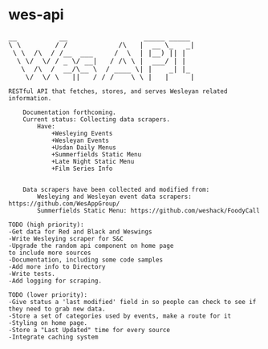 wes-api
=======
<pre>
__          __                  _____ _____ 
\ \        / /            /\   |  __ \_   _|
 \ \  /\  / /__  ___     /  \  | |__) || |  
  \ \/  \/ / _ \/ __|   / /\ \ |  ___/ | |  
   \  /\  /  __/\__ \  / ____ \| |    _| |_ 
    \/  \/ \___||___/ /_/    \_\_|   |_____|
</pre>
									
	RESTful API that fetches, stores, and serves Wesleyan related information.
       
        Documentation forthcoming.
        Current status: Collecting data scrapers.
        	Have:
        		+Wesleying Events  
        		+Wesleyan Events   
        		+Usdan Daily Menus
        		+Summerfields Static Menu
        		+Late Night Static Menu
        		+Film Series Info


        Data scrapers have been collected and modified from:
         	Wesleying and Wesleyan event data scrapers: https://github.com/WesAppGroup/
         	Summerfields Static Menu: https://github.com/weshack/FoodyCall
	
	TODO (high priority):
    -Get data for Red and Black and Weswings
    -Write Wesleying scraper for S&C
    -Upgrade the random api component on home page
    to include more sources
    -Documentation, including some code samples
    -Add more info to Directory
    -Write tests. 
    -Add logging for scraping.

    TODO (lower priority):
    -Give status a 'last modified' field in so people can check to see if they need to grab new data.
    -Store a set of categories used by events, make a route for it
    -Styling on home page.
    -Store a "Last Updated" time for every source 
    -Integrate caching system
